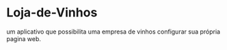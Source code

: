 # Loja-de-Vinhos
um aplicativo que possibilita uma empresa de vinhos configurar sua própria pagina web.

